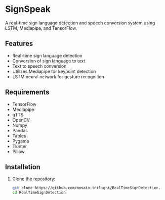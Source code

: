 # SignSpeak

A real-time sign language detection and speech conversion system using LSTM, Mediapipe, and TensorFlow.

## Features

- Real-time sign language detection
- Conversion of sign language to text
- Text to speech conversion
- Utilizes Mediapipe for keypoint detection
- LSTM neural network for gesture recognition

## Requirements

- TensorFlow
- Mediapipe
- gTTS
- OpenCV
- Numpy
- Pandas
- Tables
- Pygame
- Tkinter
- Pillow

## Installation

1. Clone the repository:
   ```bash
   git clone https://github.com/novato-intlignt/RealTimeSignDetection.git
   cd RealTimeSignDetection
   ```
